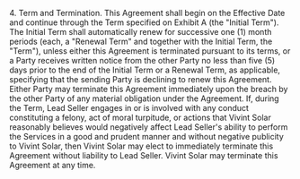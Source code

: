 4\.	Term and Termination.  This Agreement shall begin on the Effective Date and continue through the Term specified on Exhibit A (the "Initial Term"). The Initial Term shall automatically renew for successive one (1) month periods (each, a "Renewal Term" and together with the Initial Term, the "Term"), unless either this Agreement is terminated pursuant to its terms, or a Party receives written notice from the other Party no less than five (5) days prior to the end of the Initial Term or a Renewal Term, as applicable, specifying that the sending Party is declining to renew this Agreement.  Either Party may terminate this Agreement immediately upon the breach by the other Party of any material obligation under the Agreement.  If, during the Term, Lead Seller engages in or is involved with any conduct constituting a felony, act of moral turpitude, or actions that Vivint Solar reasonably believes would negatively affect Lead Seller's ability to perform the Services in a good and prudent manner and without negative publicity to Vivint Solar, then Vivint Solar may elect to immediately terminate this Agreement without liability to Lead Seller.  Vivint Solar may terminate this Agreement at any time. 